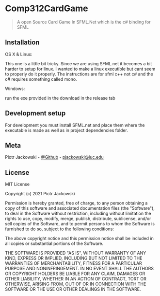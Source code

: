 # Comp312CardGame
> A open Source Card Game In SFML.Net which is the c# binding for SFML


## Installation

OS X & Linux:

This one is a little bit tricky. Since we are using SFML.net it becomes a bit harder to setup for linux. 
I wanted to make a linux executible but cant seem to properly do it properly.
The instructions are for sfml c++ not c# and the c# requires something called mono.


Windows:

run the exe provided in the download in the release tab



## Development setup

For development you must install SFML.net and place them where the executable is made as well as in project dependencies folder.


## Meta

Piotr Jackowski - [@Github](https://github.com/pjack7oo) - pjackowski@luc.edu

## License

MIT License

Copyright (c) 2021 Piotr Jackowski

Permission is hereby granted, free of charge, to any person obtaining a copy
of this software and associated documentation files (the "Software"), to deal
in the Software without restriction, including without limitation the rights
to use, copy, modify, merge, publish, distribute, sublicense, and/or sell
copies of the Software, and to permit persons to whom the Software is
furnished to do so, subject to the following conditions:

The above copyright notice and this permission notice shall be included in all
copies or substantial portions of the Software.

THE SOFTWARE IS PROVIDED "AS IS", WITHOUT WARRANTY OF ANY KIND, EXPRESS OR
IMPLIED, INCLUDING BUT NOT LIMITED TO THE WARRANTIES OF MERCHANTABILITY,
FITNESS FOR A PARTICULAR PURPOSE AND NONINFRINGEMENT. IN NO EVENT SHALL THE
AUTHORS OR COPYRIGHT HOLDERS BE LIABLE FOR ANY CLAIM, DAMAGES OR OTHER
LIABILITY, WHETHER IN AN ACTION OF CONTRACT, TORT OR OTHERWISE, ARISING FROM,
OUT OF OR IN CONNECTION WITH THE SOFTWARE OR THE USE OR OTHER DEALINGS IN THE
SOFTWARE.



